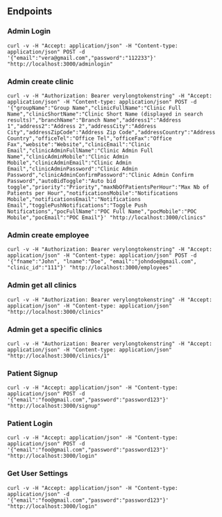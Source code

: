## Endpoints

### Admin Login

    curl -v -H "Accept: application/json" -H "Content-type: application/json" POST -d '{"email":"vera@gmail.com","password":"112233"}' "http://localhost:3000/adminlogin"

### Admin create clinic

    curl -v -H "Authorization: Bearer verylongtokenstring" -H "Accept: application/json" -H "Content-type: application/json" POST -d '{"groupName":"Group Name","clinicFullName":"Clinic Full Name","clinicShortName":"Clinic Short Name (displayed in search results)","branchName":"Branch Name","address1":"Address 1","address2":"Address 2","addressCity":"Address City","addressZipCode":"Address Zip Code","addressCountry":"Address Country","officeTel":"Office Tel","officeFax":"Office Fax","website":"Website","clinicEmail":"Clinic Email","clinicAdminFullName":"Clinic Admin Full Name","clinicAdminMobile":"Clinic Admin Mobile","clinicAdminEmail":"Clinic Admin Email","clinicAdminPassword":"Clinic Admin Password","clinicAdminConfirmPassword":"Clinic Admin Confirm Password","autoBidToggle":"Auto bid toggle","priority":"Priority","maxNbOfPatientsPerHour":"Max Nb of Patients per Hour","notificationsMobile":"Notifications Mobile","notificationsEmail":"Notifications Email","togglePushNotifications":"Toggle Push Notifications","pocFullName":"POC Full Name","pocMobile":"POC Mobile","pocEmail":"POC Email"}' "http://localhost:3000/clinics"

### Admin create employee

    curl -v -H "Authorization: Bearer verylongtokenstring" -H "Accept: application/json" -H "Content-type: application/json" POST -d '{"fname":"John", "lname":"Doe", "email":"johndoe@gmail.com", "clinic_id":"111"}' "http://localhost:3000/employees"

### Admin get all clinics

    curl -v -H "Authorization: Bearer verylongtokenstring" -H "Accept: application/json" -H "Content-type: application/json" "http://localhost:3000/clinics"

### Admin get a specific clinics

    curl -v -H "Authorization: Bearer verylongtokenstring" -H "Accept: application/json" -H "Content-type: application/json" "http://localhost:3000/clinics/1"

### Patient Signup

    curl -v -H "Accept: application/json" -H "Content-type: application/json" POST -d '{"email":"foo@gmail.com","password":"password123"}' "http://localhost:3000/signup"

### Patient Login

    curl -v -H "Accept: application/json" -H "Content-type: application/json" POST -d '{"email":"foo@gmail.com","password":"password123"}' "http://localhost:3000/login"

### Get User Settings

    curl -v -H "Accept: application/json" -H "Content-type: application/json" -d '{"email":"foo@gmail.com","password":"password123"}' "http://localhost:3000/login"
